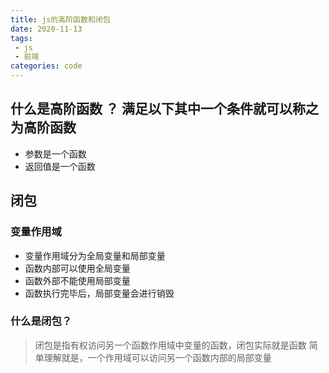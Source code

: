 ```yaml
---
title: js的高阶函数和闭包
date: 2020-11-13
tags:
 - js
 - 前端
categories: code
---
```


## 什么是高阶函数 ？ 满足以下其中一个条件就可以称之为高阶函数
- 参数是一个函数
- 返回值是一个函数

## 闭包

### 变量作用域
- 变量作用域分为全局变量和局部变量
- 函数内部可以使用全局变量
- 函数外部不能使用局部变量
- 函数执行完毕后，局部变量会进行销毁

### 什么是闭包？
> 闭包是指有权访问另一个函数作用域中变量的函数，闭包实际就是函数
> 简单理解就是，一个作用域可以访问另一个函数内部的局部变量